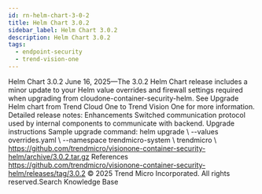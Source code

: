 ```yaml
---
id: rn-helm-chart-3-0-2
title: Helm Chart 3.0.2
sidebar_label: Helm Chart 3.0.2
description: Helm Chart 3.0.2
tags:
  - endpoint-security
  - trend-vision-one
---
```


 Helm Chart 3.0.2 June 16, 2025—The 3.0.2 Helm Chart release includes a minor update to your Helm value overrides and firewall settings required when upgrading from cloudone-container-security-helm. See Upgrade Helm chart from Trend Cloud One to Trend Vision One for more information. Detailed release notes: Enhancements Switched communication protocol used by internal components to communicate with backend. Upgrade instructions Sample upgrade command: helm upgrade \ --values overrides.yaml \ --namespace trendmicro-system \ trendmicro \ https://github.com/trendmicro/visionone-container-security-helm/archive/3.0.2.tar.gz References https://github.com/trendmicro/visionone-container-security-helm/releases/tag/3.0.2 © 2025 Trend Micro Incorporated. All rights reserved.Search Knowledge Base